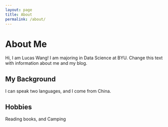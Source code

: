 ```yaml
---
layout: page
title: About
permalink: /about/
---
```

# About Me 
Hi, I am Lucas Wang! I am majoring in Data Science at BYU.
Change this text with information about me and my blog.
## My Background 
I can speak two languages, and I come from China.

## Hobbies 
Reading books, and Camping 

